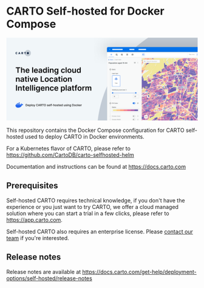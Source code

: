 # CARTO Self-hosted for Docker Compose

![](./img/header-docker.png)

This repository contains the Docker Compose configuration for CARTO self-hosted used to deploy CARTO in Docker environments.

For a Kubernetes flavor of CARTO, please refer to https://github.com/CartoDB/carto-selfhosted-helm

Documentation and instructions can be found at https://docs.carto.com

## Prerequisites

Self-hosted CARTO requires technical knowledge, if you don't have the experience or you just want to try CARTO, we offer a cloud managed solution where you can start a trial in a few clicks, please refer to https://app.carto.com.

Self-hosted CARTO also requires an enterprise license. Please [contact our team](https://carto.com/request-live-demo) if you're interested.

## Release notes

Release notes are available at https://docs.carto.com/get-help/deployment-options/self-hosted/release-notes